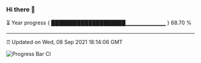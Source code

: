 ### Hi there 👋

⏳ Year progress { ████████████████████▁▁▁▁▁▁▁▁▁▁ } 68.70 %

---

⏰ Updated on Wed, 08 Sep 2021 18:14:06 GMT

![Progress Bar CI](https://github.com/liununu/liununu/workflows/Progress%20Bar%20CI/badge.svg)
